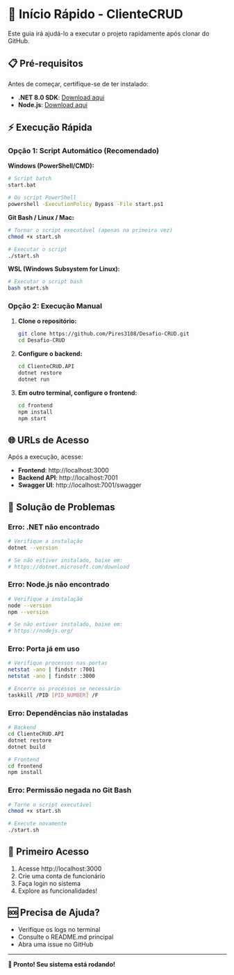 # 🚀 Início Rápido - ClienteCRUD

Este guia irá ajudá-lo a executar o projeto rapidamente após clonar do GitHub.

## 📋 Pré-requisitos

Antes de começar, certifique-se de ter instalado:

- **.NET 8.0 SDK**: [Download aqui](https://dotnet.microsoft.com/download)
- **Node.js**: [Download aqui](https://nodejs.org/)

## ⚡ Execução Rápida

### Opção 1: Script Automático (Recomendado)

**Windows (PowerShell/CMD):**
```bash
# Script batch
start.bat

# Ou script PowerShell
powershell -ExecutionPolicy Bypass -File start.ps1
```

**Git Bash / Linux / Mac:**
```bash
# Tornar o script executável (apenas na primeira vez)
chmod +x start.sh

# Executar o script
./start.sh
```

**WSL (Windows Subsystem for Linux):**
```bash
# Executar o script bash
bash start.sh
```

### Opção 2: Execução Manual

1. **Clone o repositório:**
   ```bash
   git clone https://github.com/Pires3108/Desafio-CRUD.git
   cd Desafio-CRUD
   ```

2. **Configure o backend:**
   ```bash
   cd ClienteCRUD.API
   dotnet restore
   dotnet run
   ```

3. **Em outro terminal, configure o frontend:**
   ```bash
   cd frontend
   npm install
   npm start
   ```

## 🌐 URLs de Acesso

Após a execução, acesse:

- **Frontend**: http://localhost:3000
- **Backend API**: http://localhost:7001
- **Swagger UI**: http://localhost:7001/swagger

## 🔧 Solução de Problemas

### Erro: .NET não encontrado
```bash
# Verifique a instalação
dotnet --version

# Se não estiver instalado, baixe em:
# https://dotnet.microsoft.com/download
```

### Erro: Node.js não encontrado
```bash
# Verifique a instalação
node --version
npm --version

# Se não estiver instalado, baixe em:
# https://nodejs.org/
```

### Erro: Porta já em uso
```bash
# Verifique processos nas portas
netstat -ano | findstr :7001
netstat -ano | findstr :3000

# Encerre os processos se necessário
taskkill /PID [PID_NUMBER] /F
```

### Erro: Dependências não instaladas
```bash
# Backend
cd ClienteCRUD.API
dotnet restore
dotnet build

# Frontend
cd frontend
npm install
```

### Erro: Permissão negada no Git Bash
```bash
# Torne o script executável
chmod +x start.sh

# Execute novamente
./start.sh
```

## 📝 Primeiro Acesso

1. Acesse http://localhost:3000
2. Crie uma conta de funcionário
3. Faça login no sistema
4. Explore as funcionalidades!

## 🆘 Precisa de Ajuda?

- Verifique os logs no terminal
- Consulte o README.md principal
- Abra uma issue no GitHub

---

**🎉 Pronto! Seu sistema está rodando!** 